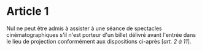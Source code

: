 # Article 1

Nul ne peut être admis à assister à une séance de spectacles cinématographiques s'il n'est porteur d'un billet délivré avant l'entrée dans le lieu de projection conformément aux dispositions ci-après [*art. 2 à 11*].
